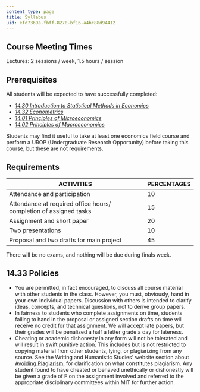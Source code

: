 ```yaml
---
content_type: page
title: Syllabus
uid: efd7369a-fbff-8270-bf16-a4bc88d94412
---
```


Course Meeting Times
--------------------

Lectures: 2 sessions / week, 1.5 hours / session

Prerequisites
-------------

All students will be expected to have successfully completed:

*   [_14.30 Introduction to Statistical Methods in Economics_](/courses/14-30-introduction-to-statistical-methods-in-economics-spring-2009/)
*   [_14.32 Econometrics_](/courses/14-32-econometrics-spring-2007/)
*   [_14.01 Principles of Microeconomics_](/courses/14-01-principles-of-microeconomics-fall-2007/)
*   [_14.02 Principles of Macroeconomics_](/courses/14-02-principles-of-macroeconomics-spring-2014/)

Students may find it useful to take at least one economics field course and perform a UROP (Undergraduate Research Opportunity) before taking this course, but these are not requirements.

Requirements
------------

| ACTIVITIES | PERCENTAGES |
| --- | --- |
| Attendance and participation | 10 |
| Attendance at required office hours/ completion of assigned tasks | 15 |
| Assignment and short paper | 20 |
| Two presentations | 10 |
| Proposal and two drafts for main project | 45 

There will be no exams, and nothing will be due during finals week.

14.33 Policies
--------------

*   You are permitted, in fact encouraged, to discuss all course material with other students in the class. However, you must, obviously, hand in your own individual papers. Discussion with others is intended to clarify ideas, concepts, and technical questions, not to derive group papers.
*   In fairness to students who complete assignments on time, students failing to hand in the proposal or assigned section drafts on time will receive no credit for that assignment. We will accept late papers, but their grades will be penalized a half a letter grade a day for lateness.
*   Cheating or academic dishonesty in any form will not be tolerated and will result in swift punitive action. This includes but is not restricted to copying material from other students, lying, or plagiarizing from any source. See the Writing and Humanistic Studies' website section about [Avoiding Plagiarism](http://cmsw.mit.edu/writing-and-communication-center/avoiding-plagiarism/), for clarification on what constitutes plagiarism. Any student found to have cheated or behaved unethically or dishonestly will be given a grade of F on the assignment involved and referred to the appropriate disciplinary committees within MIT for further action.